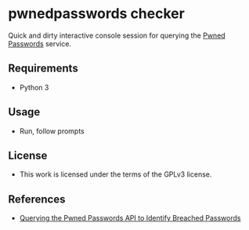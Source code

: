 # pwnedpasswords checker

Quick and dirty interactive console session for querying the [Pwned Passwords](https://haveibeenpwned.com/Passwords) service.

## Requirements

- Python 3

## Usage

- Run, follow prompts

## License

- This work is licensed under the terms of the GPLv3 license.

## References

- [Querying the Pwned Passwords API to Identify Breached Passwords](https://www.scottbrownconsulting.com/2018/02/querying-the-pwned-passwords-api-to-identify-breached-passwords/)

